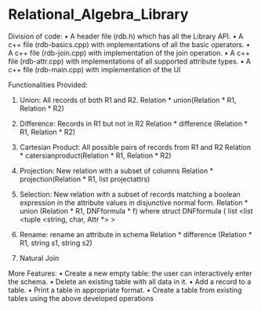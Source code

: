 # Relational_Algebra_Library
Division of code:
• A header file (rdb.h) which has all the Library API.
• A c++ file (rdb-basics.cpp) with implementations of all the basic operators.
• A c++ file (rdb-join.cpp) with implementation of the join operation.
• A c++ file (rdb-attr.cpp) with implementations of all supported attribute types.
• A c++ file (rdb-main.cpp) with implementation of the UI

Functionalities Provided:
1. Union: All records of both R1 and R2. Relation * union(Relation * R1, Relation * R2)
2. Difference: Records in R1 but not in R2
Relation * difference (Relation * R1, Relation * R2)
3. Cartesian Product: All possible pairs of records from R1 and R2
Relation * catersianproduct(Relation * R1, Relation * R2)
4. Projection: New relation with a subset of columns
Relation * projection(Relation * R1, list<string> projectattrs)
5. Selection: New relation with a subset of records matching a boolean
expression in the attribute values in disjunctive normal form.
Relation * union (Relation * R1, DNFformula * f)
where
struct DNFformula { list <list <tuple <string, char, Attr *> > 

6. Rename: rename an attribute in schema
Relation * difference (Relation * R1, string s1, string s2)
7. Natural Join



More Features:
• Create	a new	empty table:	the	user	can	interactively	enter	the	schema.
• Delete	an	existing	table	with	all	data	in	it.
• Add	a	record	to	a	table.
• Print	a table	in	appropriate	format.
• Create	a	table	from	existing	tables	using	the	above	developed	operations
